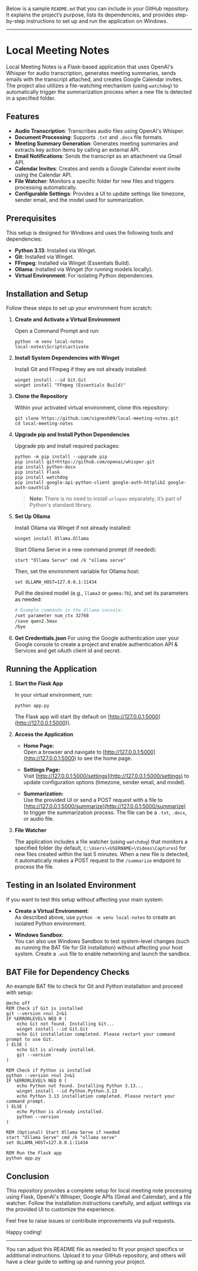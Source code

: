 Below is a sample `README.md` that you can include in your GitHub repository. It explains the project’s purpose, lists its dependencies, and provides step-by-step instructions to set up and run the application on Windows.

---

# Local Meeting Notes

Local Meeting Notes is a Flask-based application that uses OpenAI's Whisper for audio transcription, generates meeting summaries, sends emails with the transcript attached, and creates Google Calendar invites. The project also utilizes a file-watching mechanism (using `watchdog`) to automatically trigger the summarization process when a new file is detected in a specified folder.

## Features

- **Audio Transcription**: Transcribes audio files using OpenAI's Whisper.
- **Document Processing**: Supports `.txt` and `.docx` file formats.
- **Meeting Summary Generation**: Generates meeting summaries and extracts key action items by calling an external API.
- **Email Notifications**: Sends the transcript as an attachment via Gmail API.
- **Calendar Invites**: Creates and sends a Google Calendar event invite using the Calendar API.
- **File Watcher**: Monitors a specific folder for new files and triggers processing automatically.
- **Configurable Settings**: Provides a UI to update settings like timezone, sender email, and the model used for summarization.

## Prerequisites

This setup is designed for Windows and uses the following tools and dependencies:

- **Python 3.13**: Installed via Winget.
- **Git**: Installed via Winget.
- **FFmpeg**: Installed via Winget (Essentials Build).
- **Ollama**: Installed via Winget (for running models locally).
- **Virtual Environment**: For isolating Python dependencies.

## Installation and Setup

Follow these steps to set up your environment from scratch:

1. **Create and Activate a Virtual Environment**

   Open a Command Prompt and run:

   ```batch
   python -m venv local-notes
   local-notes\Scripts\activate
   ```

2. **Install System Dependencies with Winget**

   Install Git and FFmpeg if they are not already installed:

   ```batch
   winget install --id Git.Git
   winget install "FFmpeg (Essentials Build)"
   ```

3. **Clone the Repository**

   Within your activated virtual environment, clone this repository:

   ```batch
   git clone https://github.com/vignesh09/local-meeting-notes.git
   cd local-meeting-notes
   ```

4. **Upgrade pip and Install Python Dependencies**

   Upgrade pip and install required packages:

   ```batch
   python -m pip install --upgrade pip
   pip install git+https://github.com/openai/whisper.git
   pip install python-docx
   pip install Flask
   pip install watchdog
   pip install google-api-python-client google-auth-httplib2 google-auth-oauthlib
   ```

   > **Note:** There is no need to install `urlopen` separately; it’s part of Python's standard library.

5. **Set Up Ollama**

   Install Ollama via Winget if not already installed:

   ```batch
   winget install Ollama.Ollama
   ```

   Start Ollama Serve in a new command prompt (if needed):

   ```batch
   start "Ollama Serve" cmd /k "ollama serve"
   ```

   Then, set the environment variable for Ollama host:

   ```batch
   set OLLAMA_HOST=127.0.0.1:11434
   ```

   Pull the desired model (e.g., `llama3` or `gemma:7b`), and set its parameters as needed:
   
   ```bash
   # Example commands in the Ollama console:
   /set parameter num_ctx 32768
   /save qwen2.5max
   /bye
   ```

6. **Get Credentials.json**
   For using the Google authentication user your Google console to create a project and enable authentication API & Services and get oAuth client id and secret.

## Running the Application

1. **Start the Flask App**

   In your virtual environment, run:

   ```batch
   python app.py
   ```

   The Flask app will start (by default on [http://127.0.0.1:5000](http://127.0.0.1:5000)).

2. **Access the Application**

   - **Home Page:**  
     Open a browser and navigate to [http://127.0.0.1:5000](http://127.0.0.1:5000) to see the home page.

   - **Settings Page:**  
     Visit [http://127.0.0.1:5000/settings](http://127.0.0.1:5000/settings) to update configuration options (timezone, sender email, and model).

   - **Summarization:**  
     Use the provided UI or send a POST request with a file to [http://127.0.0.1:5000/summarize](http://127.0.0.1:5000/summarize) to trigger the summarization process. The file can be a `.txt`, `.docx`, or audio file.

3. **File Watcher**

   The application includes a file watcher (using `watchdog`) that monitors a specified folder (by default, `C:\Users\<USERNAME>\Videos\Captures`) for new files created within the last 5 minutes. When a new file is detected, it automatically makes a POST request to the `/summarize` endpoint to process the file.

## Testing in an Isolated Environment

If you want to test this setup without affecting your main system:

- **Create a Virtual Environment**:  
  As described above, use `python -m venv local-notes` to create an isolated Python environment.

- **Windows Sandbox**:  
  You can also use Windows Sandbox to test system-level changes (such as running the BAT file for Git installation) without affecting your host system. Create a `.wsb` file to enable networking and launch the sandbox.

## BAT File for Dependency Checks

An example BAT file to check for Git and Python installation and proceed with setup:

```batch
@echo off
REM Check if Git is installed
git --version >nul 2>&1
IF %ERRORLEVEL% NEQ 0 (
    echo Git not found. Installing Git...
    winget install --id Git.Git
    echo Git installation completed. Please restart your command prompt to use Git.
) ELSE (
    echo Git is already installed.
    git --version
)

REM Check if Python is installed
python --version >nul 2>&1
IF %ERRORLEVEL% NEQ 0 (
    echo Python not found. Installing Python 3.13...
    winget install --id Python.Python.3.13
    echo Python 3.13 installation completed. Please restart your command prompt.
) ELSE (
    echo Python is already installed.
    python --version
)

REM (Optional) Start Ollama Serve if needed
start "Ollama Serve" cmd /k "ollama serve"
set OLLAMA_HOST=127.0.0.1:11434

REM Run the Flask app
python app.py
```

## Conclusion

This repository provides a complete setup for local meeting note processing using Flask, OpenAI's Whisper, Google APIs (Gmail and Calendar), and a file watcher. Follow the installation instructions carefully, and adjust settings via the provided UI to customize the experience.

Feel free to raise issues or contribute improvements via pull requests.

Happy coding!

---

You can adjust this README file as needed to fit your project specifics or additional instructions. Upload it to your GitHub repository, and others will have a clear guide to setting up and running your project.
